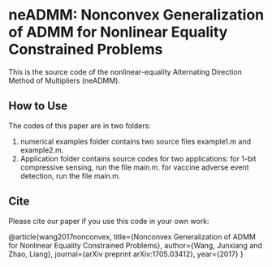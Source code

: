 # neADMM: Nonconvex Generalization of ADMM for Nonlinear Equality Constrained Problems
This is the source code of the nonlinear-equality Alternating Direction Method of Multipliers (neADMM).

## How to Use

The codes of this paper are in two folders:
1. numerical examples folder contains two source files example1.m and example2.m.
2. Application folder contains source codes for two applications: 
for 1-bit compressive sensing, run the file main.m. 
for vaccine adverse event detection, run the file main.m.

## Cite

Please cite our paper if you use this code in your own work:

@article{wang2017nonconvex,
  title={Nonconvex Generalization of ADMM for Nonlinear Equality Constrained Problems},
  author={Wang, Junxiang and Zhao, Liang},
  journal={arXiv preprint arXiv:1705.03412},
  year={2017}
}
